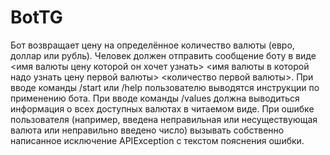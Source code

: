 # BotTG
Бот возвращает цену на определённое количество валюты (евро, доллар или рубль).
Человек должен отправить сообщение боту в виде <имя валюты цену которой он хочет узнать> <имя валюты в которой надо узнать цену первой валюты> <количество первой валюты>.
При вводе команды /start или /help пользователю выводятся инструкции по применению бота.
При вводе команды /values должна выводиться информация о всех доступных валютах в читаемом виде.
При ошибке пользователя (например, введена неправильная или несуществующая валюта или неправильно введено число) вызывать собственно написанное исключение APIException с текстом пояснения ошибки.
